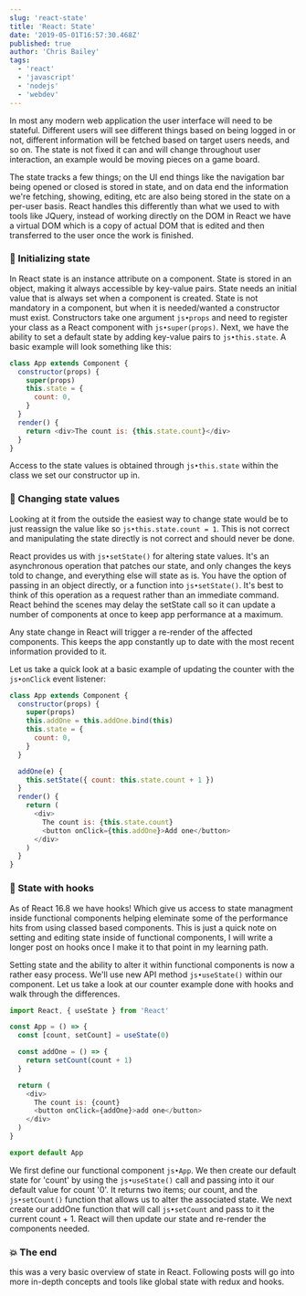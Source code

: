 ```yaml
---
slug: 'react-state'
title: 'React: State'
date: '2019-05-01T16:57:30.468Z'
published: true
author: 'Chris Bailey'
tags:
  - 'react'
  - 'javascript'
  - 'nodejs'
  - 'webdev'
---
```


In most any modern web application the user interface will need to be stateful. Different users will see different things based on being logged in or not, different information will be fetched based on target users needs, and so on. The state is not fixed it can and will change throughout user interaction, an example would be moving pieces on a game board.

The state tracks a few things; on the UI end things like the navigation bar being opened or closed is stored in state, and on data end the information we're fetching, showing, editing, etc are also being stored in the state on a per-user basis. React handles this differently than what we used to with tools like JQuery, instead of working directly on the DOM in React we have a virtual DOM which is a copy of actual DOM that is edited and then transferred to the user once the work is finished.

### 🌱 Initializing state

In React state is an instance attribute on a component. State is stored in an object, making it always accessible by key-value pairs. State needs an initial value that is always set when a component is created. State is not mandatory in a component, but when it is needed/wanted a constructor must exist. Constructors take one argument `js•props` and need to register your class as a React component with `js•super(props)`. Next, we have the ability to set a default state by adding key-value pairs to `js•this.state`. A basic example will look something like this:

```javascript
class App extends Component {
  constructor(props) {
    super(props)
    this.state = {
      count: 0,
    }
  }
  render() {
    return <div>The count is: {this.state.count}</div>
  }
}
```

Access to the state values is obtained through `js•this.state` within the class we set our constructor up in.

### 🔧 Changing state values

Looking at it from the outside the easiest way to change state would be to just reassign the value like so `js•this.state.count = 1`. This is not correct and manipulating the state directly is not correct and should never be done.

React provides us with `js•setState()` for altering state values. It's an asynchronous operation that patches our state, and only changes the keys told to change, and everything else will state as is. You have the option of passing in an object directly, or a function into `js•setState()`. It's best to think of this operation as a request rather than an immediate command. React behind the scenes may delay the setState call so it can update a number of components at once to keep app performance at a maximum.

Any state change in React will trigger a re-render of the affected components. This keeps the app constantly up to date with the most recent information provided to it.

Let us take a quick look at a basic example of updating the counter with the `js•onClick` event listener:

```javascript
class App extends Component {
  constructor(props) {
    super(props)
    this.addOne = this.addOne.bind(this)
    this.state = {
      count: 0,
    }
  }

  addOne(e) {
    this.setState({ count: this.state.count + 1 })
  }
  render() {
    return (
      <div>
        The count is: {this.state.count}
        <button onClick={this.addOne}>Add one</button>
      </div>
    )
  }
}
```

### 🎣 State with hooks

As of React 16.8 we have hooks! Which give us access to state managment inside functional components helping eleminate some of the performance hits from using classed based components. This is just a quick note on setting and editing state inside of functional components, I will write a longer post on hooks once I make it to that point in my learning path.

Setting state and the ability to alter it within functional components is now a rather easy process. We'll use new API method `js•useState()` within our component. Let us take a look at our counter example done with hooks and walk through the differences.

```javascript
import React, { useState } from 'React'

const App = () => {
  const [count, setCount] = useState(0)

  const addOne = () => {
    return setCount(count + 1)
  }

  return (
    <div>
      The count is: {count}
      <button onClick={addOne}>add one</button>
    </div>
  )
}

export default App
```

We first define our functional component `js•App`. We then create our default state for 'count' by using the `js•useState()` call and passing into it our default value for count '0'. It returns two items; our count, and the `js•setCount()` function that allows us to alter the associated state. We next create our addOne function that will call `js•setCount` and pass to it the current count + 1. React will then update our state and re-render the components needed.

### 💥 The end

this was a very basic overview of state in React. Following posts will go into more in-depth concepts and tools like global state with redux and hooks.
